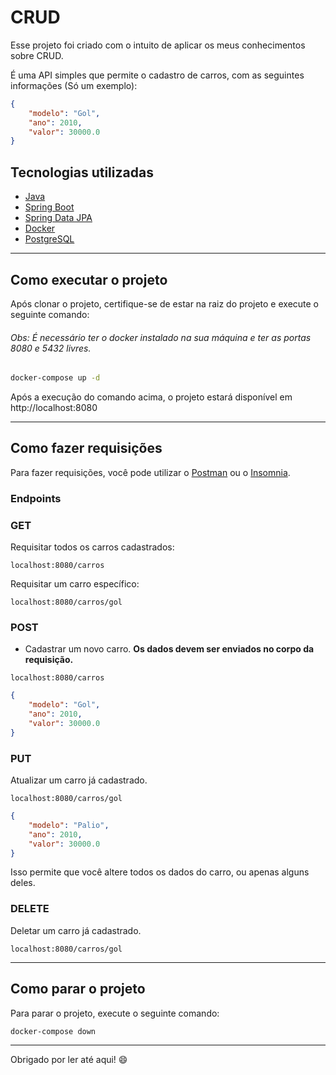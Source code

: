 # CRUD

Esse projeto foi criado com o intuito de aplicar os meus conhecimentos sobre CRUD.

É uma API simples que permite o cadastro de carros, com as seguintes informações (Só um exemplo):
```Json
{
	"modelo": "Gol",
	"ano": 2010,
	"valor": 30000.0
}
```


## Tecnologias utilizadas

- <a href="https://www.java.com/">Java</a>
- <a href="https://spring.io/projects/spring-boot">Spring Boot</a>
- <a href="https://spring.io/projects/spring-data-jpa">Spring Data JPA</a>
- <a href="https://www.docker.com/">Docker</a>
- <a href="https://www.postgresql.org/">PostgreSQL</a>

---
## Como executar o projeto

Após clonar o projeto, certifique-se de estar na raiz do projeto e execute o seguinte comando:

###### Obs: É necessário ter o docker instalado na sua máquina e ter as portas 8080 e 5432 livres.

```bash
docker-compose up -d
```

Após a execução do comando acima, o projeto estará disponível em http://localhost:8080

---
## Como fazer requisições

Para fazer requisições, você pode utilizar o <a href="https://www.postman.com/">Postman</a> ou o <a href="https://insomnia.rest/">Insomnia</a>.

### Endpoints

### GET	
Requisitar todos os carros cadastrados:
```
localhost:8080/carros
```

Requisitar um carro específico:
```
localhost:8080/carros/gol
```

### POST
- Cadastrar um novo carro. **Os dados devem ser enviados no corpo da requisição.**
```
localhost:8080/carros
```
```Json
{
	"modelo": "Gol",
	"ano": 2010,
	"valor": 30000.0
}
```

### PUT

Atualizar um carro já cadastrado.
```
localhost:8080/carros/gol
```
```Json
{
	"modelo": "Palio",
	"ano": 2010,
	"valor": 30000.0
}
```

Isso permite que você altere todos os dados do carro, ou apenas alguns deles.

### DELETE

Deletar um carro já cadastrado.
```
localhost:8080/carros/gol
```

---

## Como parar o projeto

Para parar o projeto, execute o seguinte comando:

```bash
docker-compose down
```

---

Obrigado por ler até aqui! :smile:
